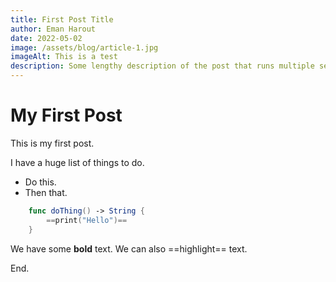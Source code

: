 ```yaml
---
title: First Post Title
author: Eman Harout
date: 2022-05-02
image: /assets/blog/article-1.jpg
imageAlt: This is a test
description: Some lengthy description of the post that runs multiple sentences long goes here.
---
```


# My First Post

This is my first post.

I have a huge list of things to do.

* Do this.
* Then that.

```swift
    func doThing() -> String {
        ==print("Hello")==
    }
```

We have some **bold** text. We can also ==highlight== text.



End.